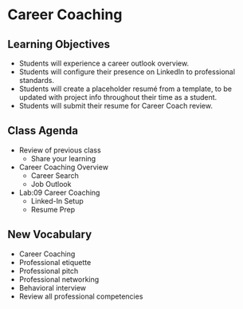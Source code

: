 # Career Coaching

## Learning Objectives

- Students will experience a career outlook overview. 
- Students will configure their presence on LinkedIn to professional standards. 
- Students will create a placeholder resumé from a template, to be updated with project info throughout their time as a student. 
- Students will submit their resume for Career Coach review. 

## Class Agenda

- Review of previous class
  - Share your learning
- Career Coaching Overview
  - Career Search
  - Job Outlook
- Lab:09 Career Coaching
  - Linked-In Setup
  - Resume Prep

## New Vocabulary

- Career Coaching
- Professional etiquette
- Professional pitch
- Professional networking
- Behavioral interview
- Review all professional competencies
